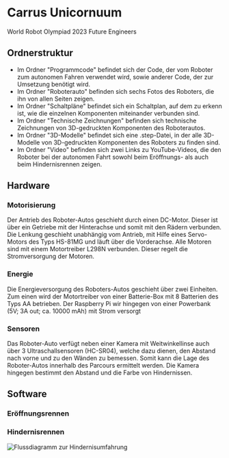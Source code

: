 # Carrus Unicornuum
World Robot Olympiad 2023 Future Engineers

## Ordnerstruktur
- Im Ordner "Programmcode" befindet sich der Code, der vom Roboter zum autonomen Fahren verwendet wird, sowie anderer Code, der zur Umsetzung benötigt wird.
- Im Ordner "Roboterauto" befinden sich sechs Fotos des Roboters, die ihn von allen Seiten zeigen.
- Im Ordner "Schaltpläne" befindet sich ein Schaltplan, auf dem zu erkenn ist, wie die einzelnen Komponenten miteinander verbunden sind.
- Im Ordner "Technische Zeichnungen" befinden sich technische Zeichnungen von 3D-gedruckten Komponenten des Roboterautos.
- Im Ordner "3D-Modelle" befindet sich eine .step-Datei, in der alle 3D-Modelle von 3D-gedruckten Komponenten des Roboters zu finden sind.
- Im Ordner "Video" befinden sich zwei Links zu YouTube-Videos, die den Roboter bei der autonomen Fahrt sowohl beim Eröffnungs- als auch beim Hindernisrennen zeigen.

## Hardware
### Motorisierung
Der Antrieb des Roboter-Autos geschieht durch einen DC-Motor. Dieser ist über ein Getriebe mit der Hinterachse und somit mit den Rädern verbunden. Die Lenkung geschieht unabhängig vom Antrieb, mit Hilfe eines Servo-Motors des Typs HS-81MG und läuft über die Vorderachse. Alle Motoren sind mit einem Motortreiber L298N verbunden. Dieser regelt die Stromversorgung der Motoren.

### Energie
Die Energieversorgung des Roboters-Autos geschieht über zwei Einheiten. Zum einen wird der Motortreiber von einer Batterie-Box mit 8 Batterien des Typs AA betrieben. Der Raspberry Pi wir hingegen von einer Powerbank (5V; 3A out; ca. 10000 mAh) mit Strom versorgt

### Sensoren
Das Roboter-Auto verfügt neben einer Kamera  mit Weitwinkellinse auch über 3 Ultraschallsensoren (HC-SR04), welche dazu dienen, den Abstand nach vorne und zu den Wänden zu bemessen. Somit kann die Lage des Roboter-Autos innerhalb des Parcours ermittelt werden. Die Kamera hingegen bestimmt den Abstand und die Farbe von Hindernissen.  


## Software
### Eröffnungsrennen

### Hindernisrennen
![Flussdiagramm zur Hindernisumfahrung](https://user-images.githubusercontent.com/128396963/236519192-251315be-2b41-4ad9-8319-2199691f5c98.jpeg)
